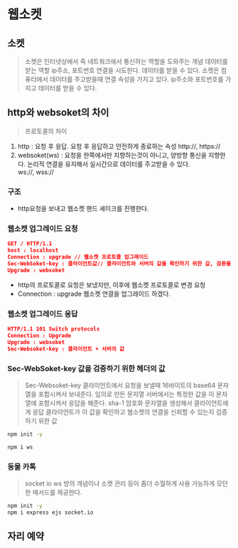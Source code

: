 # 웹소켓

## 소켓
> 소켓은 인터넷상에서 즉 네트워크에서 통신하는 역할을 도와주는 개념
> 데이터를 받는 역할
> ip주소, 포트번호 연결을 시도한다. 데이터를 받을 수 있다.
> 소켓은 컴퓨터에서 데이터를 주고받을때 연결 속성을 가지고 있다.
> ip주소와 포트번호를 가지고 데이터를 받을 수 있다.

## http와 websoket의 차이
> 프로토콜의 차이

1. http : 요청 후 응답. 요청 후 응답하고 안전하게 종료하는 속성
        http://, https://
2. websoket(ws) : 요청을 한쪽에서만 지향하는것이 아니고, 양방향 통신을 지향한다. 논리적 연결을 유지해서 실시간으로 데이터를 주고받을 수 있다.  
                ws://, wss://

### 구조
- http요청을 보내고 웹소켓 핸드 셰이크를 진행한다.

### 웹소켓 업그레이드 요청
```json
GET / HTTP/1.1
host : localhost
Connection : upgrade // 웹소켓 프로토콜 업그레이드
Sec-WebSoket-key : 클라이언트값// 클라이언트와 서버의 값을 확인하기 위한 값, 검증을 위한 해시 문자열이 포함된다. 클라이언트와 서버의 값 확인 검증값
Upgrade : websoket
```
- http의 프로토콜로 요청은 보냈지만, 이후에 웹소켓 프로토콜로 변경 요청
- Connection : upgrade 웹소켓 연결을 업그레이드 하겠다.

### 웹소켓 업그레이드 응답
```json
HTTP/1.1 101 Switch protocols
Connection : Upgrade
Upgrade : websoket 
Sec-Websoket-key : 클라이언트 + 서버의 값 
```
### Sec-WebSoket-key 값을 검증하기 위한 헤더의 값
> Sec-Websoket-key 클라이언트에서 요청을 보낼때 16바이트의 base64 문자열을 포함시켜서 보내준다. 임의로 만든 문자열
> 서버에서는 특정한 값을 이 문자열에 포함시켜서 응답을 해준다.
> sha-1 암호화 문자열을 생성해서 클라이언트에게 응답
> 클라이언트가 이 값을 확인하고 웹소켓의 연결을 신뢰할 수 있는지 검증하기 위한 값

```sh
npm init -y

npm i ws
```

### 동물 카톡
> socket io 
> ws 방의 개념이나 소켓 관리 등이 좀더 수월하게 사용 가능하게 모던한 메서드를 제공한다.

```sh
npm init -y
npm i express ejs socket.io
```

## 자리 예약